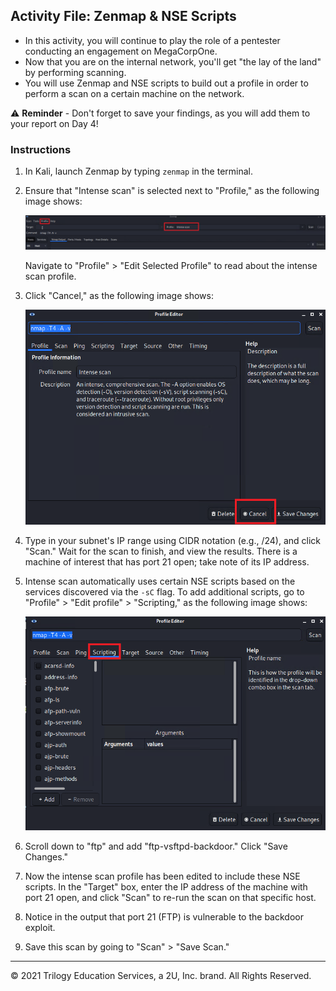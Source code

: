 ## Activity File: Zenmap & NSE Scripts

- In this activity, you will continue to play the role of a pentester conducting an engagement on MegaCorpOne.
- Now that you are on the internal network, you'll get "the lay of the land" by performing scanning.
- You will use Zenmap and NSE scripts to build out a profile in order to perform a scan on a certain machine on the network. 

⚠️ **Reminder** - Don't forget to save your findings, as you will add them to your report on Day 4!

### Instructions

1. In Kali, launch Zenmap by typing `zenmap` in the terminal.

2. Ensure that "Intense scan" is selected next to "Profile," as the following image shows:

    ![A screenshot depicts the Zenmap GUI.](../../../images/zenmap1.png)


    Navigate to "Profile" > "Edit Selected Profile" to read about the intense scan profile.

3. Click "Cancel," as the following image shows:

    ![A screenshot depicts the profile editor with the "Cancel" button highlighted.](../../../images/zenmap2.png)


4. Type in your subnet's IP range using CIDR notation (e.g., /24), and click "Scan." Wait for the scan to finish, and view the results. There is a machine of interest that has port 21 open; take note of its IP address.


5. Intense scan automatically uses certain NSE scripts based on the services discovered via the `-sC` flag. To add additional scripts, go to "Profile" > "Edit profile" > "Scripting," as the following image shows:


    ![A screenshot depicts the profile editor with the "Scripting" tab highlighted.](../../../images/zenmap3.png)


6. Scroll down to "ftp" and add "ftp-vsftpd-backdoor." Click "Save Changes." 

7. Now the intense scan profile has been edited to include these NSE scripts. In the "Target" box, enter the IP address of the machine with port 21 open, and click "Scan" to re-run the scan on that specific host.

8. Notice in the output that port 21 (FTP) is vulnerable to the backdoor exploit.

9. Save this scan by going to "Scan" > "Save Scan."

---
© 2021 Trilogy Education Services, a 2U, Inc. brand. All Rights Reserved.



